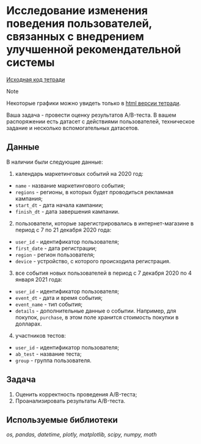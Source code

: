 # Исследование изменения поведения пользователей, связанных с внедрением улучшенной рекомендательной системы

[Исходная код тетради](./ab_test.ipynb)
> [!NOTE]
> Некоторые графики можно увидеть только в [html версии тетради](https://bussdaria.github.io/portfolio/ab_test/ab_test.html).



Ваша задача - провести оценку результатов A/B-теста. В вашем распоряжении есть датасет с действиями пользователей, техническое задание и несколько вспомогательных датасетов.

## Данные

В наличии были следующие данные:

1. календарь маркетинговых событий на 2020 год:
- `name` - название маркетингового события;
- `regions` - регионы, в которых будет проводиться рекламная кампания;
- `start_dt` - дата начала кампании;
- `finish_dt` - дата завершения кампании.

2. пользователи, которые зарегистрировались в интернет-магазине в период с 7 по 21 декабря 2020 года:
- `user_id` - идентификатор пользователя;
- `first_date` - дата регистрации;
- `region` - регион пользователя;
- `device` - устройство, с которого происходила регистрация.

3. все события новых пользователей в период с 7 декабря 2020 по 4 января 2021 года:
- `user_id` - идентификатор пользователя;
- `event_dt` - дата и время события;
- `event_name` - тип события;
- `details` - дополнительные данные о событии. Например, для покупок, `purchase`, в этом поле хранится стоимость покупки в долларах.

4. участников тестов:
- `user_id` - идентификатор пользователя;
- `ab_test` - название теста;
- `group` - группа пользователя.


## Задача

1. Оценить корректность проведения A/B-теста;
2. Проанализировать результаты A/B-теста.


## Используемые библиотеки
*os, pandas, datetime, plotly, matplotlib, scipy, numpy, math*